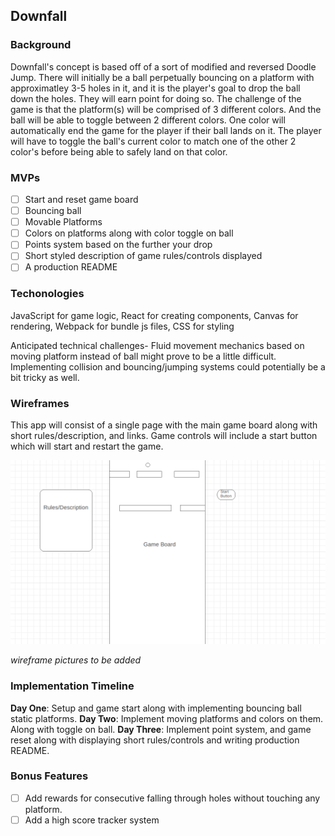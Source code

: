 ## Downfall

### Background 
Downfall's concept is based off of a sort of modified and reversed Doodle Jump. 
There will initially be a ball perpetually bouncing on a platform with approximatley 3-5 holes in it,
and it is the player's goal to drop the ball down the holes. They will earn point for doing so.
The challenge of the game is that the platform(s) will be comprised of 3 different colors. 
And the ball will be able to toggle between 2 different colors. One color will automatically 
end the game for the player if their ball lands on it. The player will have to toggle the 
ball's current color to match one of the other 2 color's before being able to safely land on that color.

### MVPs

- [ ] Start and reset game board
- [ ] Bouncing ball 
- [ ] Movable Platforms 
- [ ] Colors on platforms along with color toggle on ball 
- [ ] Points system based on the further your drop 
- [ ] Short styled description of game rules/controls displayed 
- [ ] A production README 

### Techonologies 

JavaScript for game logic,
React for creating components,
Canvas for rendering,
Webpack for bundle js files, 
CSS for styling 

Anticipated technical challenges- Fluid movement mechanics based on moving platform instead of ball
might prove to be a little difficult.
Implementing collision and bouncing/jumping systems could potentially be a bit tricky as well. 
 
### Wireframes 

This app will consist of a single page with the main game board along with short rules/description, and links. 
Game controls will include a start button which will start and restart the game. 

![wireframe](https://github.com/HardowarA/Downfall/blob/master/assets/images/Wireframe.png)  

*wireframe pictures to be added* 

### Implementation Timeline 

**Day One**: Setup and game start along with implementing bouncing ball static platforms.
**Day Two**: Implement moving platforms and colors on them. Along with toggle on ball.
**Day Three**: Implement point system, and game reset along with displaying short rules/controls and 
writing production README. 

### Bonus Features

- [ ] Add rewards for consecutive falling through holes without touching any platform. 
- [ ] Add a high score tracker system 
